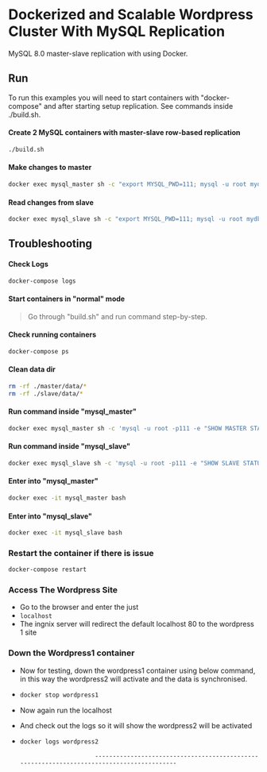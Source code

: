 Dockerized and Scalable Wordpress Cluster With MySQL Replication
========================

MySQL 8.0 master-slave replication with using Docker. 

## Run

To run this examples you will need to start containers with "docker-compose" 
and after starting setup replication. See commands inside ./build.sh. 

#### Create 2 MySQL containers with master-slave row-based replication 

```bash
./build.sh
```

#### Make changes to master

```bash
docker exec mysql_master sh -c "export MYSQL_PWD=111; mysql -u root mydb -e 'create table code(code int); insert into code values (100), (200)'"
```

#### Read changes from slave

```bash
docker exec mysql_slave sh -c "export MYSQL_PWD=111; mysql -u root mydb -e 'select * from code \G'"
```

## Troubleshooting

#### Check Logs

```bash
docker-compose logs
```

#### Start containers in "normal" mode

> Go through "build.sh" and run command step-by-step.

#### Check running containers

```bash
docker-compose ps
```

#### Clean data dir

```bash
rm -rf ./master/data/*
rm -rf ./slave/data/*
```

#### Run command inside "mysql_master"

```bash
docker exec mysql_master sh -c 'mysql -u root -p111 -e "SHOW MASTER STATUS \G"'
```

#### Run command inside "mysql_slave"

```bash
docker exec mysql_slave sh -c 'mysql -u root -p111 -e "SHOW SLAVE STATUS \G"'
```

#### Enter into "mysql_master"

```bash
docker exec -it mysql_master bash
```

#### Enter into "mysql_slave"

```bash
docker exec -it mysql_slave bash
```
### Restart the container if there is issue

```bash
docker-compose restart
```

### Access The Wordpress Site
- Go to the browser and enter the just
- ``` localhost ```
- The ingnix server will redirect the default localhost 80 to the wordpress 1 site

### Down the Wordpress1 container
- Now for testing, down the wordpress1 container using below command, in this way the wordpress2 will activate and the data is synchronised.
- ```bash
  docker stop wordpress1
  ```
- Now again run the localhost
- And check out the logs so it will show the wordpress2 will be activated
- ```bash
  docker logs wordpress2
  ```

                           ------------------------------------------------------------------------------------------
